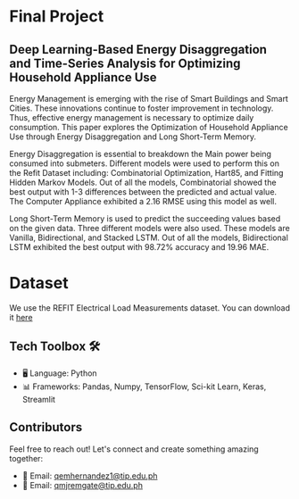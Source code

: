 # Final Project

## Deep Learning-Based Energy Disaggregation and Time-Series Analysis for Optimizing Household Appliance Use

Energy Management is emerging with the rise of Smart Buildings and Smart Cities. These innovations continue to foster improvement in technology. Thus, effective energy management is necessary to optimize daily consumption.  This paper explores the Optimization of Household Appliance Use through Energy Disaggregation and Long Short-Term Memory. 

Energy Disaggregation is essential to breakdown the Main power being consumed into submeters. Different models were used to perform this on the Refit Dataset including: Combinatorial Optimization, Hart85, and Fitting Hidden Markov Models. Out of all the models, Combinatorial showed the best output with 1-3 differences between the predicted and actual value. The Computer Appliance exhibited a 2.16 RMSE using this model as well. 

Long Short-Term Memory is used to predict the succeeding values based on the given data. Three different models were also used. These models are Vanilla, Bidirectional, and Stacked LSTM. Out of all the models, Bidirectional LSTM exhibited the best output with 98.72% accuracy and 19.96 MAE.


# Dataset
We use the REFIT Electrical Load Measurements dataset. You can download it [here](http://redd.csail.mit.edu/)

## Tech Toolbox 🛠️


- 🖥️ Language: Python
- 📊 Frameworks: Pandas, Numpy, TensorFlow, Sci-kit Learn, Keras, Streamlit

## Contributors

Feel free to reach out! Let's connect and create something amazing together:

- 📧 Email: [qemhernandez1@tip.edu.ph](mailto:qemhernandez1@tip.edu.ph)
- 📧 Email: [qmjremgate@tip.edu.ph](mailto:qmjremgate@tip.edu.ph)
